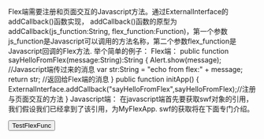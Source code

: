 Flex端需要注册和页面交互的Javascript方法。通过ExternalInterface的addCallback()函数实现，
addCallback()函数的原型为addCallback(js_function:String, flex_function:Function)，第一个参数
js_function是Javascript可以调用的方法名称，第二个参数flex_function是Javascript回调的Flex方法.
举个简单的例子：
Flex端：
public function sayHelloFromFlex(message:String):String
{
     Alert.show(message); //Javascript端传过来的消息
     var str:String = "echo from flex:" + message;
     return str; //返回给Flex端的消息
}
public function initApp()
{
      ExternalInterface.addCallback("sayHelloFromFlex",sayHelloFromFlex);//注册与页面交互的方法
}
Javascript端：
在javascript端首先要获取swf对象的引用，我们假设我们已经拿到了该引用，为MyFlexApp.
swf的获取将在下面专门介绍。
<script language = 'Javacript' charset = 'uft-8'>
function testFlexFunc()
{
     var strMessage = MyFlexApp.sayHelloFromFlex("Hello, Flex");
     alert(strMessage); 
}
</script>
<button onclick="testFlexFunc()"> TestFlexFunc</button>